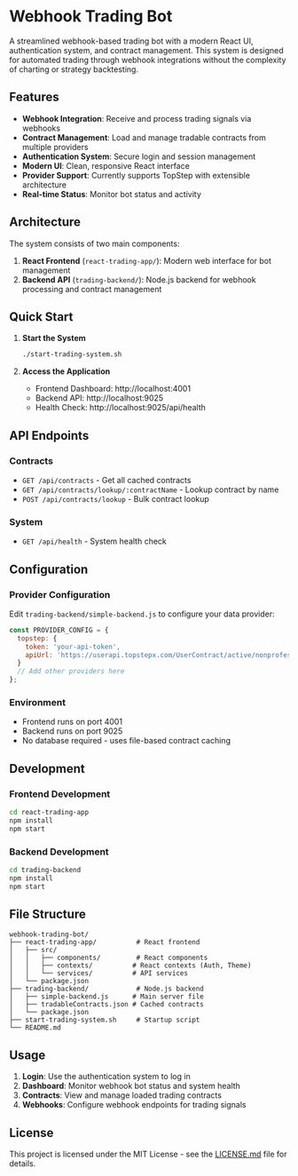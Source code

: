 # Webhook Trading Bot

A streamlined webhook-based trading bot with a modern React UI, authentication system, and contract management. This system is designed for automated trading through webhook integrations without the complexity of charting or strategy backtesting.

## Features

- **Webhook Integration**: Receive and process trading signals via webhooks
- **Contract Management**: Load and manage tradable contracts from multiple providers
- **Authentication System**: Secure login and session management
- **Modern UI**: Clean, responsive React interface
- **Provider Support**: Currently supports TopStep with extensible architecture
- **Real-time Status**: Monitor bot status and activity

## Architecture

The system consists of two main components:

1. **React Frontend** (`react-trading-app/`): Modern web interface for bot management
2. **Backend API** (`trading-backend/`): Node.js backend for webhook processing and contract management

## Quick Start

1. **Start the System**
   ```bash
   ./start-trading-system.sh
   ```

2. **Access the Application**
   - Frontend Dashboard: http://localhost:4001
   - Backend API: http://localhost:9025
   - Health Check: http://localhost:9025/api/health

## API Endpoints

### Contracts
- `GET /api/contracts` - Get all cached contracts
- `GET /api/contracts/lookup/:contractName` - Lookup contract by name
- `POST /api/contracts/lookup` - Bulk contract lookup

### System
- `GET /api/health` - System health check

## Configuration

### Provider Configuration
Edit `trading-backend/simple-backend.js` to configure your data provider:

```javascript
const PROVIDER_CONFIG = {
  topstep: {
    token: 'your-api-token',
    apiUrl: 'https://userapi.topstepx.com/UserContract/active/nonprofesional'
  }
  // Add other providers here
};
```

### Environment
- Frontend runs on port 4001
- Backend runs on port 9025
- No database required - uses file-based contract caching

## Development

### Frontend Development
```bash
cd react-trading-app
npm install
npm start
```

### Backend Development
```bash
cd trading-backend
npm install
npm start
```

## File Structure

```
webhook-trading-bot/
├── react-trading-app/          # React frontend
│   ├── src/
│   │   ├── components/         # React components
│   │   ├── contexts/          # React contexts (Auth, Theme)
│   │   └── services/          # API services
│   └── package.json
├── trading-backend/            # Node.js backend
│   ├── simple-backend.js      # Main server file
│   ├── tradableContracts.json # Cached contracts
│   └── package.json
├── start-trading-system.sh     # Startup script
└── README.md
```

## Usage

1. **Login**: Use the authentication system to log in
2. **Dashboard**: Monitor webhook bot status and system health
3. **Contracts**: View and manage loaded trading contracts
4. **Webhooks**: Configure webhook endpoints for trading signals

## License

This project is licensed under the MIT License - see the [LICENSE.md](LICENSE.md) file for details.